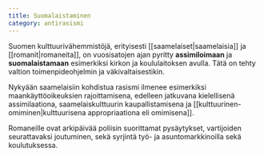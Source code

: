 ```yaml
---
title: Suomalaistaminen
category: antirasismi
---
```


Suomen kulttuurivähemmistöjä, erityisesti [[saamelaiset|saamelaisia]] ja [[romanit|romaneita]], on vuosisatojen ajan pyritty **assimiloimaan** ja **suomalaistamaan** esimerkiksi kirkon ja koululaitoksen avulla. Tätä on tehty valtion toimenpideohjelmin ja väkivaltaisestikin.

Nykyään saamelaisiin kohdistua rasismi ilmenee esimerkiksi maankäyttöoikeuksien rajoittamisena, edelleen jatkuvana kielellisenä assimilaationa, saamelaiskulttuurin kaupallistamisena ja [[kulttuurinen-omiminen|kulttuurisena appropriaationa eli omimisena]]. 

Romaneille ovat arkipäivää poliisin suorittamat pysäytykset, vartijoiden seurattavaksi joutuminen, sekä syrjintä työ- ja asuntomarkkinoilla sekä koulutuksessa.